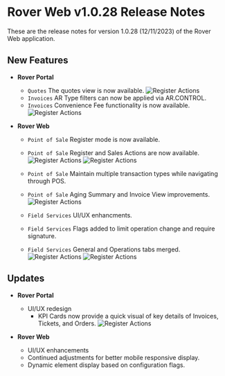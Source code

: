 # Rover Web v1.0.28 Release Notes

<badge text= "Version 1.0.28" vertical="middle" />

<PageHeader />

These are the release notes for version 1.0.28 (12/11/2023) of the Rover Web application.

## New Features

-  **Rover Portal**

	-  `Quotes` The quotes view is now available.
![Register Actions](/assets/img/screenshots/20231212/RoverPortal_Quotes.png)
	-  `Invoices` AR Type filters can now be applied via AR.CONTROL.
	-  `Invoices` Convenience Fee functionality is now available.
![Register Actions](/assets/img/screenshots/20231212/RoverPortal_CFee.png)
-  **Rover Web**

	- `Point of Sale` Register mode is now available.  
  	- `Point of Sale` Register and Sales Actions are now available.  
![Register Actions](/assets/img/screenshots/20231212/POS_RegisterActions.png)
![Register Actions](/assets/img/screenshots/20231212/POS_SalesActions.png)

	- `Point of Sale` Maintain multiple transaction types while navigating through POS.  
	- `Point of Sale` Aging Summary and Invoice View improvements.  
![Register Actions](/assets/img/screenshots/20231212/POS_Aging.png)
	- `Field Services` UI/UX enhancments.
	- `Field Services` Flags added to limit operation change and require signature.
	- `Field Services` General and Operations tabs merged.
![Register Actions](/assets/img/screenshots/20231212/fieldServices_1.png)
![Register Actions](/assets/img/screenshots/20231212/fieldServices_2.png)
## Updates

  

-  **Rover Portal**

	- UI/UX redesign
		- KPI Cards now provide a quick visual of key details of Invoices, Tickets, and Orders.
		![Register Actions](/assets/img/screenshots/20231212/portal_KPI_1.png)
	
-  **Rover Web**
	- UI/UX enhancements
    - Continued adjustments for better mobile responsive display.
    - Dynamic element display based on configuration flags.

<PageFooter />